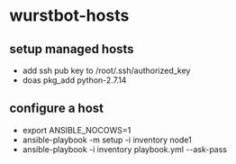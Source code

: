 # wurstbot-hosts

## setup managed hosts
- add ssh pub key to /root/.ssh/authorized_key
- doas pkg_add python-2.7.14

## configure a host
- export ANSIBLE_NOCOWS=1
- ansible-playbook -m setup -i inventory node1
- ansible-playbook -i inventory playbook.yml --ask-pass
